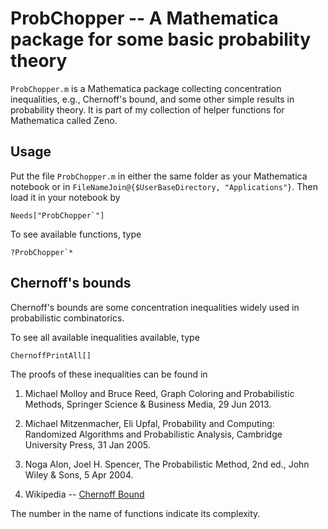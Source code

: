 # ProbChopper -- A Mathematica package for some basic probability theory

`ProbChopper.m` is a Mathematica package collecting concentration inequalities, e.g., Chernoff's
bound, and some other simple results in probability theory. It is part of my collection of helper
functions for Mathematica called Zeno.

## Usage

Put the file `ProbChopper.m` in either the same folder as your Mathematica notebook or in
`FileNameJoin@{$UserBaseDirectory, "Applications"}`. Then load it in your notebook by

    Needs["ProbChopper`"]

To see available functions, type

    ?ProbChopper`*

## Chernoff's bounds

Chernoff's bounds are some concentration inequalities widely used in probabilistic combinatorics.

To see all available inequalities available, type

    ChernoffPrintAll[]

The proofs of these inequalities can be found in 

1. Michael Molloy and Bruce Reed, Graph Coloring and Probabilistic Methods, Springer Science & Business Media, 29 Jun 2013.

2. Michael Mitzenmacher, Eli Upfal, Probability and Computing: Randomized Algorithms and Probabilistic Analysis, Cambridge University Press, 31 Jan 2005.

3. Noga Alon, Joel H. Spencer, The Probabilistic Method, 2nd ed., John Wiley & Sons, 5 Apr 2004.

4. Wikipedia -- [Chernoff Bound](https://en.wikipedia.org/wiki/Chernoff_bound)

The number in the name of functions indicate its complexity.

